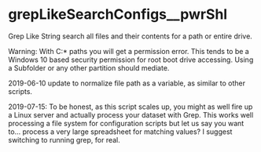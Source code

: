 # grepLikeSearchConfigs__pwrShl

Grep Like String search all files and their contents for a path or entire drive.

Warning: With C:\* paths you will get a permission error.  This tends to be a Windows 10 based security permission for root boot drive accessing.  Using a Subfolder or any other partition should mediate.

2019-06-10 update to normalize file path as a variable, as similar to other scripts.

2019-07-15:
To be honest, as this script scales up, you might as well fire up a Linux server and actually process your dataset with Grep.
This works well processing a file system for configuration scripts but let us say you want to... process a very large spreadsheet for matching values?  I suggest switching to running grep, for real.
